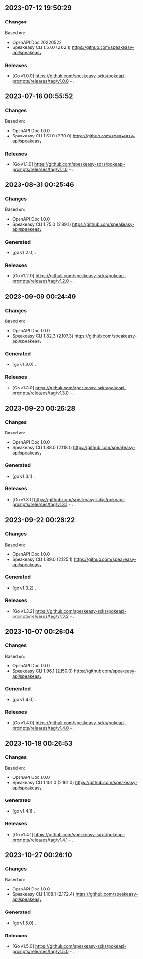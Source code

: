 

## 2023-07-12 19:50:29
### Changes
Based on:
- OpenAPI Doc 20220523 
- Speakeasy CLI 1.57.0 (2.62.1) https://github.com/speakeasy-api/speakeasy
### Releases
- [Go v1.0.0] https://github.com/speakeasy-sdks/pokeapi-prompts/releases/tag/v1.0.0 - .

## 2023-07-18 00:55:52
### Changes
Based on:
- OpenAPI Doc 1.0.0 
- Speakeasy CLI 1.61.0 (2.70.0) https://github.com/speakeasy-api/speakeasy
### Releases
- [Go v1.1.0] https://github.com/speakeasy-sdks/pokeapi-prompts/releases/tag/v1.1.0 - .

## 2023-08-31 00:25:46
### Changes
Based on:
- OpenAPI Doc 1.0.0 
- Speakeasy CLI 1.75.0 (2.89.1) https://github.com/speakeasy-api/speakeasy
### Generated
- [go v1.2.0] .
### Releases
- [Go v1.2.0] https://github.com/speakeasy-sdks/pokeapi-prompts/releases/tag/v1.2.0 - .

## 2023-09-09 00:24:49
### Changes
Based on:
- OpenAPI Doc 1.0.0 
- Speakeasy CLI 1.82.3 (2.107.3) https://github.com/speakeasy-api/speakeasy
### Generated
- [go v1.3.0] .
### Releases
- [Go v1.3.0] https://github.com/speakeasy-sdks/pokeapi-prompts/releases/tag/v1.3.0 - .

## 2023-09-20 00:26:28
### Changes
Based on:
- OpenAPI Doc 1.0.0 
- Speakeasy CLI 1.88.0 (2.118.1) https://github.com/speakeasy-api/speakeasy
### Generated
- [go v1.3.1] .
### Releases
- [Go v1.3.1] https://github.com/speakeasy-sdks/pokeapi-prompts/releases/tag/v1.3.1 - .

## 2023-09-22 00:26:22
### Changes
Based on:
- OpenAPI Doc 1.0.0 
- Speakeasy CLI 1.89.0 (2.125.1) https://github.com/speakeasy-api/speakeasy
### Generated
- [go v1.3.2] .
### Releases
- [Go v1.3.2] https://github.com/speakeasy-sdks/pokeapi-prompts/releases/tag/v1.3.2 - .

## 2023-10-07 00:26:04
### Changes
Based on:
- OpenAPI Doc 1.0.0 
- Speakeasy CLI 1.96.1 (2.150.0) https://github.com/speakeasy-api/speakeasy
### Generated
- [go v1.4.0] .
### Releases
- [Go v1.4.0] https://github.com/speakeasy-sdks/pokeapi-prompts/releases/tag/v1.4.0 - .

## 2023-10-18 00:26:53
### Changes
Based on:
- OpenAPI Doc 1.0.0 
- Speakeasy CLI 1.101.0 (2.161.0) https://github.com/speakeasy-api/speakeasy
### Generated
- [go v1.4.1] .
### Releases
- [Go v1.4.1] https://github.com/speakeasy-sdks/pokeapi-prompts/releases/tag/v1.4.1 - .

## 2023-10-27 00:26:10
### Changes
Based on:
- OpenAPI Doc 1.0.0 
- Speakeasy CLI 1.108.1 (2.172.4) https://github.com/speakeasy-api/speakeasy
### Generated
- [go v1.5.0] .
### Releases
- [Go v1.5.0] https://github.com/speakeasy-sdks/pokeapi-prompts/releases/tag/v1.5.0 - .